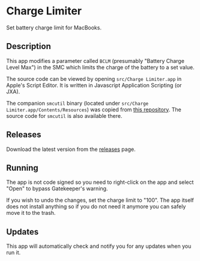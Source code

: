 # Charge Limiter

Set battery charge limit for MacBooks.

## Description

This app modifies a parameter called `BCLM` (presumably "Battery Charge Level Max") in the SMC which limits the charge of the battery to a set value.

The source code can be viewed by opening `src/Charge Limiter.app` in Apple's Script Editor. It is written in Javascript Application Scripting (or JXA).

The companion `smcutil` binary (located under `src/Charge Limiter.app/Contents/Resources`) was copied from [this repository](https://github.com/sicreative/BatteryStatusShow/blob/master/BatteryStatusShow/smcutil/Products/usr/local/bin/smcutil). The source code for `smcutil` is also available there.

## Releases

Download the latest version from the [releases](https://github.com/godly-devotion/charge-limiter/releases) page.

## Running

The app is not code signed so you need to right-click on the app and select "Open" to bypass Gatekeeper's warning.

If you wish to undo the changes, set the charge limit to "100". The app itself does not install anything so if you do not need it anymore you can safely move it to the trash.

## Updates

This app will automatically check and notify you for any updates when you run it.
